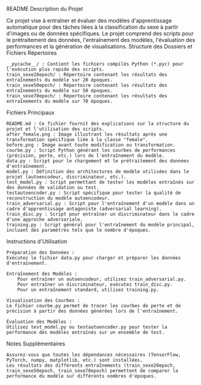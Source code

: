 README
Description du Projet

Ce projet vise à entraîner et évaluer des modèles d'apprentissage automatique pour des tâches liées à la classification du sexe à partir d'images ou de données spécifiques. Le projet comprend des scripts pour le prétraitement des données, l'entraînement des modèles, l'évaluation des performances et la génération de visualisations.
Structure des Dossiers et Fichiers
Répertoires

    __pycache__/ : Contient les fichiers compilés Python (*.pyc) pour l'exécution plus rapide des scripts.
    train_sexe20epoch/ : Répertoire contenant les résultats des entraînements du modèle sur 20 époques.
    train_sexe50epoch/ : Répertoire contenant les résultats des entraînements du modèle sur 50 époques.
    train_sexe70epoch/ : Répertoire contenant les résultats des entraînements du modèle sur 70 époques.

Fichiers Principaux

    README.md : Ce fichier fournit des explications sur la structure du projet et l'utilisation des scripts.
    after_female.png : Image illustrant les résultats après une transformation spécifique liée à la classe "female".
    before.png : Image avant toute modification ou transformation.
    courbe.py : Script Python générant les courbes de performances (précision, perte, etc.) lors de l'entraînement du modèle.
    data.py : Script pour le chargement et le prétraitement des données d'entraînement.
    model.py : Définition des architectures de modèle utilisées dans le projet (autoencodeur, discriminateur, etc.).
    test_model.py : Script permettant de tester les modèles entraînés sur des données de validation ou test.
    testautoencoder.py : Script spécifique pour tester la qualité de reconstruction du modèle autoencodeur.
    train_adversarial.py : Script pour l'entraînement d'un modèle dans un cadre d'apprentissage antagoniste (adversarial learning).
    train_disc.py : Script pour entraîner un discriminateur dans le cadre d'une approche adversariale.
    training.py : Script général pour l'entraînement du modèle principal, incluant des paramètres tels que le nombre d'époques.

Instructions d'Utilisation

    Préparation des Données :
    Exécutez le fichier data.py pour charger et préparer les données d'entraînement.

    Entraînement des Modèles :
        Pour entraîner un autoencodeur, utilisez train_adversarial.py.
        Pour entraîner un discriminateur, exécutez train_disc.py.
        Pour un entraînement standard, utilisez training.py.

    Visualisation des Courbes :
    Le fichier courbe.py permet de tracer les courbes de perte et de précision à partir des données générées lors de l'entraînement.

    Évaluation des Modèles :
    Utilisez test_model.py ou testautoencoder.py pour tester la performance des modèles entraînés sur un ensemble de test.

Notes Supplémentaires

    Assurez-vous que toutes les dépendances nécessaires (TensorFlow, PyTorch, numpy, matplotlib, etc.) sont installées.
    Les résultats des différents entraînements (train_sexe20epoch, train_sexe50epoch, train_sexe70epoch) permettent de comparer la performance du modèle sur différents nombres d'époques.
